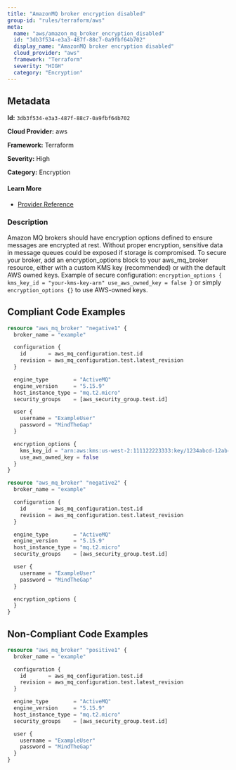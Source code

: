 ```yaml
---
title: "AmazonMQ broker encryption disabled"
group-id: "rules/terraform/aws"
meta:
  name: "aws/amazon_mq_broker_encryption_disabled"
  id: "3db3f534-e3a3-487f-88c7-0a9fbf64b702"
  display_name: "AmazonMQ broker encryption disabled"
  cloud_provider: "aws"
  framework: "Terraform"
  severity: "HIGH"
  category: "Encryption"
---
```

## Metadata

**Id:** `3db3f534-e3a3-487f-88c7-0a9fbf64b702`

**Cloud Provider:** aws

**Framework:** Terraform

**Severity:** High

**Category:** Encryption

#### Learn More

 - [Provider Reference](https://registry.terraform.io/providers/hashicorp/aws/latest/docs/resources/mq_broker)

### Description

 Amazon MQ brokers should have encryption options defined to ensure messages are encrypted at rest. Without proper encryption, sensitive data in message queues could be exposed if storage is compromised. To secure your broker, add an encryption_options block to your aws_mq_broker resource, either with a custom KMS key (recommended) or with the default AWS owned keys. Example of secure configuration: `encryption_options { kms_key_id = "your-kms-key-arn" use_aws_owned_key = false }` or simply `encryption_options {}` to use AWS-owned keys.


## Compliant Code Examples
```terraform
resource "aws_mq_broker" "negative1" {
  broker_name = "example"

  configuration {
    id       = aws_mq_configuration.test.id
    revision = aws_mq_configuration.test.latest_revision
  }

  engine_type        = "ActiveMQ"
  engine_version     = "5.15.9"
  host_instance_type = "mq.t2.micro"
  security_groups    = [aws_security_group.test.id]

  user {
    username = "ExampleUser"
    password = "MindTheGap"
  }

  encryption_options {
    kms_key_id = "arn:aws:kms:us-west-2:111122223333:key/1234abcd-12ab-34cd-56ef-1234567890ab"
    use_aws_owned_key = false
  }
}

resource "aws_mq_broker" "negative2" {
  broker_name = "example"

  configuration {
    id       = aws_mq_configuration.test.id
    revision = aws_mq_configuration.test.latest_revision
  }

  engine_type        = "ActiveMQ"
  engine_version     = "5.15.9"
  host_instance_type = "mq.t2.micro"
  security_groups    = [aws_security_group.test.id]

  user {
    username = "ExampleUser"
    password = "MindTheGap"
  }

  encryption_options {
  }
}

```
## Non-Compliant Code Examples
```terraform
resource "aws_mq_broker" "positive1" {
  broker_name = "example"

  configuration {
    id       = aws_mq_configuration.test.id
    revision = aws_mq_configuration.test.latest_revision
  }

  engine_type        = "ActiveMQ"
  engine_version     = "5.15.9"
  host_instance_type = "mq.t2.micro"
  security_groups    = [aws_security_group.test.id]

  user {
    username = "ExampleUser"
    password = "MindTheGap"
  }
}

```